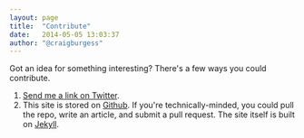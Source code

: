 ```yaml
---
layout: page
title:  "Contribute"
date:   2014-05-05 13:03:37
author: "@craigburgess"
---
```

Got an idea for something interesting? There's a few ways you could contribute.

1. [Send me a link on Twitter][3].
2. This site is stored on [Github][1]. If you're technically-minded, you could pull the repo, write an article, and submit a pull request. The site itself is built on [Jekyll][2].

[1]: https://github.com/philosophaster/philosophaster-jekyll
[2]: http://jekyllrb.com/
[3]: http://twitter.com/craigburgess